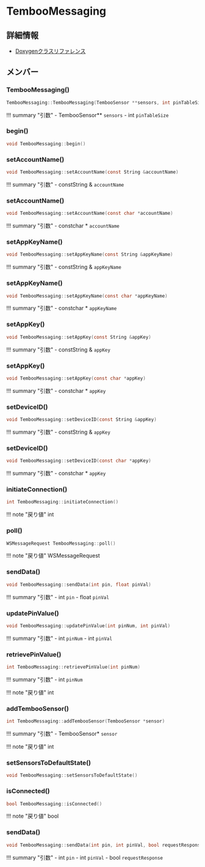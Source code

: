 # TembooMessaging



## 詳細情報

- [Doxygenクラスリファレンス](https://lang-ship.com/reference/Arduino/1.8.9/class_temboo_messaging.html)

## メンバー

### TembooMessaging()



```c
TembooMessaging::TembooMessaging(TembooSensor **sensors, int pinTableSize)
```

!!! summary "引数"
	- TembooSensor** `sensors` 
	- int `pinTableSize` 



### begin()



```c
void TembooMessaging::begin()
```



### setAccountName()



```c
void TembooMessaging::setAccountName(const String &accountName)
```

!!! summary "引数"
	- constString & `accountName` 



### setAccountName()



```c
void TembooMessaging::setAccountName(const char *accountName)
```

!!! summary "引数"
	- constchar * `accountName` 



### setAppKeyName()



```c
void TembooMessaging::setAppKeyName(const String &appKeyName)
```

!!! summary "引数"
	- constString & `appKeyName` 



### setAppKeyName()



```c
void TembooMessaging::setAppKeyName(const char *appKeyName)
```

!!! summary "引数"
	- constchar * `appKeyName` 



### setAppKey()



```c
void TembooMessaging::setAppKey(const String &appKey)
```

!!! summary "引数"
	- constString & `appKey` 



### setAppKey()



```c
void TembooMessaging::setAppKey(const char *appKey)
```

!!! summary "引数"
	- constchar * `appKey` 



### setDeviceID()



```c
void TembooMessaging::setDeviceID(const String &appKey)
```

!!! summary "引数"
	- constString & `appKey` 



### setDeviceID()



```c
void TembooMessaging::setDeviceID(const char *appKey)
```

!!! summary "引数"
	- constchar * `appKey` 



### initiateConnection()



```c
int TembooMessaging::initiateConnection()
```

!!! note "戻り値"
	int



### poll()



```c
WSMessageRequest TembooMessaging::poll()
```

!!! note "戻り値"
	WSMessageRequest



### sendData()



```c
void TembooMessaging::sendData(int pin, float pinVal)
```

!!! summary "引数"
	- int `pin` 
	- float `pinVal` 



### updatePinValue()



```c
void TembooMessaging::updatePinValue(int pinNum, int pinVal)
```

!!! summary "引数"
	- int `pinNum` 
	- int `pinVal` 



### retrievePinValue()



```c
int TembooMessaging::retrievePinValue(int pinNum)
```

!!! summary "引数"
	- int `pinNum` 

!!! note "戻り値"
	int



### addTembooSensor()



```c
int TembooMessaging::addTembooSensor(TembooSensor *sensor)
```

!!! summary "引数"
	- TembooSensor* `sensor` 

!!! note "戻り値"
	int



### setSensorsToDefaultState()



```c
void TembooMessaging::setSensorsToDefaultState()
```



### isConnected()



```c
bool TembooMessaging::isConnected()
```

!!! note "戻り値"
	bool



### sendData()



```c
void TembooMessaging::sendData(int pin, int pinVal, bool requestResponse=false)
```

!!! summary "引数"
	- int `pin` 
	- int `pinVal` 
	- bool `requestResponse` 



